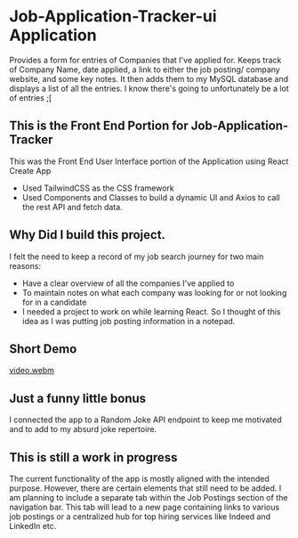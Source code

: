 # Job-Application-Tracker-ui Application 
Provides a form for entries of Companies that I've applied for. Keeps track of Company Name, date applied, a link to either the job posting/ company website, and some key notes. It then adds them to my MySQL database and displays a list of all the entries. I know there's going to unfortunately be a lot of entries ;[

## This is the Front End Portion for Job-Application-Tracker 
  This was the Front End User Interface portion of the Application using React Create App 
  * Used TailwindCSS as the CSS framework 
  * Used Components and Classes to build a dynamic UI and Axios to call the rest API and fetch data. 
 
 ## Why Did I build this project. 
I felt the need to keep a record of my job search journey for two main reasons: 
* Have a clear overview of all the companies I've applied to 
* To maintain notes on what each company was looking for or not looking for in a candidate
* I needed a project to work on while learning React. So I thought of this idea as I was putting job posting information in a notepad. 
   
   
## Short Demo
[video.webm](https://user-images.githubusercontent.com/95665904/236566128-4e6d8459-2e12-4799-88ce-c1db07bfcdab.webm)

## Just a funny little bonus 
I connected the app to a Random Joke API endpoint to keep me motivated and to add to my absurd joke repertoire. 

## This is still a work in progress 
The current functionality of the app is mostly aligned with the intended purpose. However, there are certain elements that still need to be added. I am planning to include a separate tab within the Job Postings section of the navigation bar. This tab will lead to a new page containing links to various job postings or a centralized hub for top hiring services like Indeed and LinkedIn etc.
